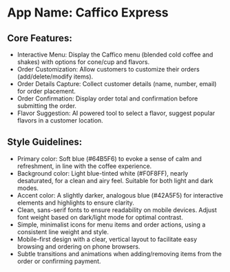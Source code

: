 # **App Name**: Caffico Express

## Core Features:

- Interactive Menu: Display the Caffico menu (blended cold coffee and shakes) with options for cone/cup and flavors.
- Order Customization: Allow customers to customize their orders (add/delete/modify items).
- Order Details Capture: Collect customer details (name, number, email) for order placement.
- Order Confirmation: Display order total and confirmation before submitting the order.
- Flavor Suggestion: AI powered tool to select a flavor, suggest popular flavors in a customer location.

## Style Guidelines:

- Primary color: Soft blue (#64B5F6) to evoke a sense of calm and refreshment, in line with the coffee experience.
- Background color: Light blue-tinted white (#F0F8FF), nearly desaturated, for a clean and airy feel. Suitable for both light and dark modes.
- Accent color: A slightly darker, analogous blue (#42A5F5) for interactive elements and highlights to ensure clarity.
- Clean, sans-serif fonts to ensure readability on mobile devices. Adjust font weight based on dark/light mode for optimal contrast.
- Simple, minimalist icons for menu items and order actions, using a consistent line weight and style.
- Mobile-first design with a clear, vertical layout to facilitate easy browsing and ordering on phone browsers.
- Subtle transitions and animations when adding/removing items from the order or confirming payment.